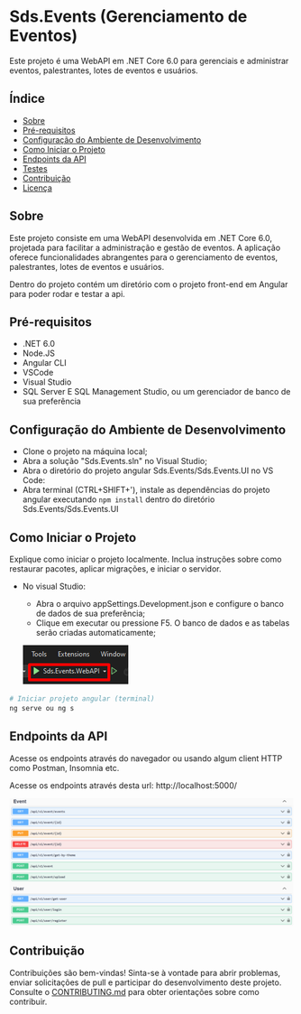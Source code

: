 # Sds.Events (Gerenciamento de Eventos)

Este projeto é uma WebAPI em .NET Core 6.0 para gerenciais e administrar eventos, palestrantes, lotes de eventos e usuários.

## Índice

- [Sobre](#sobre)
- [Pré-requisitos](#pré-requisitos)
- [Configuração do Ambiente de Desenvolvimento](#configuração-do-ambiente-de-desenvolvimento)
- [Como Iniciar o Projeto](#como-iniciar-o-projeto)
- [Endpoints da API](#endpoints-da-api)
- [Testes](#testes)
- [Contribuição](#contribuição)
- [Licença](#licença)

## Sobre

Este projeto consiste em uma WebAPI desenvolvida em .NET Core 6.0, projetada para facilitar a administração e gestão de eventos. A aplicação oferece funcionalidades abrangentes para o gerenciamento de eventos, palestrantes, lotes de eventos e usuários.

Dentro do projeto contém um diretório com o projeto front-end em Angular para poder rodar e testar a api.

## Pré-requisitos

- .NET 6.0
- Node.JS
- Angular CLI
- VSCode
- Visual Studio
- SQL Server E SQL Management Studio, ou um gerenciador de banco de sua preferência

## Configuração do Ambiente de Desenvolvimento

- Clone o projeto na máquina local;
- Abra a solução "Sds.Events.sln" no Visual Studio;
- Abra o diretório do projeto angular Sds.Events/Sds.Events.UI no VS Code:
- Abra terminal (CTRL+SHIFT+'), instale as dependências do projeto angular executando `npm install` dentro do diretório Sds.Events/Sds.Events.UI

## Como Iniciar o Projeto

Explique como iniciar o projeto localmente. Inclua instruções sobre como restaurar pacotes, aplicar migrações, e iniciar o servidor.

- No visual Studio:
    - Abra o arquivo appSettings.Development.json e configure o banco de dados de sua preferência;
    - Clique em executar ou pressione F5. O banco de dados e as tabelas serão criadas automaticamente;
    
    ![Alt text](image.png)

```bash
# Iniciar projeto angular (terminal)
ng serve ou ng s

```

## Endpoints da API

Acesse os endpoints através do navegador ou usando algum client HTTP como Postman, Insomnia etc.

Acesse os endpoints através desta url: http://localhost:5000/

![Alt text](image-1.png)

## Contribuição

Contribuições são bem-vindas! Sinta-se à vontade para abrir problemas, enviar solicitações de pull e participar do desenvolvimento deste projeto. Consulte o [CONTRIBUTING.md](CONTRIBUTING.md#como-contribuir)
 para obter orientações sobre como contribuir.

